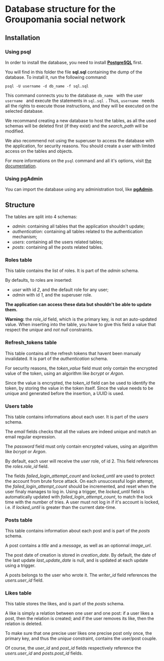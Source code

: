 # Database structure for the Groupomania social network

## Installation

### Using psql

In order to install the database, you need to install **[PostgreSQL](https://www.postgresql.org/)** first.

You will find in this folder the file **sql.sql** containing the dump of the database. To install it, run the following command:

```
psql -U username -d db_name -f sql.sql
```

This command connects you to the database `db_name ` with the user `username ` and execute the statements in `sql.sql `. Thus, `username ` needs all the rights to execute those instructions, and they will be executed on the selected database.

We recommand creating a new database to host the tables, as all the used schemas will be deleted first (if they exist) and the _search_path_ will be modified.

We also recommend not using the superuser to access the database with the application, for security reasons. You should create a user with limited access on the tables and objects.

For more informations on the `psql` command and all it's options, visit [the documentation](https://docs.postgresql.fr/10/app-psql.html).

### Using pgAdmin

You can import the database using any administration tool, like **[pgAdmin](https://www.pgadmin.org/)**.

## Structure

The tables are split into 4 schemas:

-   _admin_: containing all tables that the application shouldn't update;
-   _authentication_: containing all tables related to the authentication mechanism;
-   _users_: containing all the users related tables;
-   _posts_: containing all the posts related tables.

### Roles table

This table contains the list of roles. It is part of the _admin_ schema.

By defaults, to roles are inserted:

-   _user_ with id _2_, and the default role for any user;
-   _admin_ with id _1_, and the superuser role.

**The application can access these data but shouldn't be able to update them.**

**Warning:** the _role_id_ field, which is the primary key, is not an auto-updated value. When inserting into the table, you have to give this field a value that respect the _unique_ and _not null_ constraints.

### Refresh_tokens table

This table contains all the refresh tokens that havent been manualy invalidated. It is part of the _authentication_ schema.

For security reasons, the _token_value_ field must only contain the encrypted value of the token, using an algorithm like _bcrypt_ or _Argon_.

Since the value is encrypted, the _token_id_ field can be used to identify the token, by storing the value in the token itself. Since the value needs to be unique and generated before the insertion, a UUID is used.

### Users table

This table contains informations about each user. It is part of the _users_ schema.

The _email_ fields checks that all the values are indeed unique and match an email regular expression.

The _password_ field must only contain encrypted values, using an algorithm like _bcrypt_ or _Argon_.

By default, each user will receive the _user_ role, of id 2. This field references the _roles.role_id_ field.

The fields _failed_login_attempt_count_ and _locked_until_ are used to protect the account from brute force attack. On each unsuccessful login attempt, the _failed_login_attempt_count_ should be incremented, and reset when the user finaly manages to log in. Using a trigger, the _locked_until_ field is automatically updated with _failed_login_attempt_count_, to match the lock time with the number of tries. A user must not log in if it's account is locked, i.e. if _locked_until_ is greater than the current date-time.

### Posts table

This table contains information about each post and is part of the _posts_ schema.

A post contains a _title_ and a _message_, as well as an optionnal _image_url_.

The post date of creation is stored in _creation_date_. By default, the date of the last update _last_update_date_ is null, and is updated at each update using a trigger.

A posts belongs to the user who wrote it. The _writer_id_ field references the _users.user_id_ field.

### Likes table

This table stores the likes, and is part of the _posts_ schema.

A like is simply a relation between one user and one post: if a user likes a post, then the relation is created; and if the user removes its like, then the relation is deleted.

To make sure that one precise user likes one precise post only once, the primary key, and thus the _unique_ constraint, contains the user/post couple.

Of course, the _user_id_ and _post_id_ fields respectively reference the _users.user_id_ and _posts.post_id_ fields.
